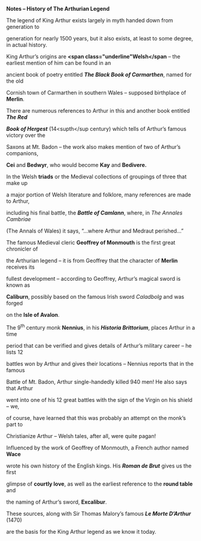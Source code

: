  **Notes – History of The Arthurian Legend**
 
 The legend of King Arthur exists largely in myth handed down from generation to
 
 generation for nearly 1500 years, but it also exists, at least to some degree, in actual history.
 
 King Arthur’s origins are **<span class="underline"Welsh</span** – the earliest mention of him can be found in an
 
 ancient book of poetry entitled ***The Black Book of Carmarthen***, named for the old
 
 Cornish town of Carmarthen in southern Wales – supposed birthplace of **Merlin**.
 
 There are numerous references to Arthur in this and another book entitled ***The Red***
 
 ***Book of Hergest*** (14<supth</sup century) which tells of Arthur’s famous victory over the
 
 Saxons at Mt. Badon – the work also makes mention of two of Arthur’s companions,
 
 **Cei** and **Bedwyr**, who would become **Kay** and **Bedivere.**
 
 In the Welsh **<span class="underline">triads</span>** or the Medieval collections of groupings of three that make up
 
 a major portion of Welsh literature and folklore, many references are made to Arthur,
 
 including his final battle, the ***Battle of Camlann***, where, in *The Annales Cambriae*
 
 (The Annals of Wales) it says, “…where Arthur and Medraut perished…”
 
 The famous Medieval cleric **<span class="underline">Geoffrey of Monmouth</span>** is the first great chronicler of
 
 the Arthurian legend – it is from Geoffrey that the character of **Merlin** receives its
 
 fullest development – according to Geoffrey, Arthur’s magical sword is known as
 
 **Caliburn**, possibly based on the famous Irish sword *Caladbolg* and was forged
 
 on the **<span class="underline">Isle of Avalon</span>**.
 
 The 9<sup>th</sup> century monk <span class="underline">**Nennius**</span>, in his ***Historia Brittorium***, places Arthur in a time
 
 period that can be verified and gives details of Arthur’s military career – he lists 12
 
 battles won by Arthur and gives their locations – Nennius reports that in the famous
 
 Battle of Mt. Badon, Arthur single-handedly killed 940 men\! He also says that Arthur
 
 went into one of his 12 great battles with the sign of the Virgin on his shield – we,
 
 of course, have learned that this was probably an attempt on the monk’s part to
 
 Christianize Arthur – Welsh tales, after all, were quite pagan\!
 
 Influenced by the work of Geoffrey of Monmouth, a French author named **Wace**
 
 wrote his own history of the English kings. His ***Roman de Brut*** gives us the first
 
 glimpse of **courtly love**, as well as the earliest reference to the **round table** and
 
 the naming of Arthur’s sword, **Excalibur**.
 
 These sources, along with Sir Thomas Malory’s famous ***Le Morte D’Arthur*** (1470)
 
 are the basis for the King Arthur legend as we know it today.
